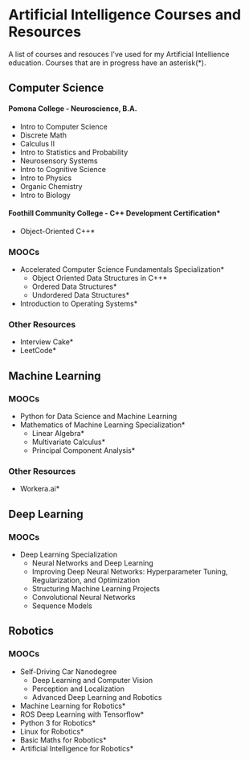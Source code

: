 # Artificial Intelligence Courses and Resources

A list of courses and resouces I've used for my Artificial Intellience education. Courses that are in progress have an asterisk(*).


## Computer Science


#### Pomona College - Neuroscience, B.A.
* Intro to Computer Science
* Discrete Math
* Calculus II
* Intro to Statistics and Probability
* Neurosensory Systems
* Intro to Cognitive Science
* Intro to Physics
* Organic Chemistry
* Intro to Biology


#### Foothill Community College - C++ Development Certification*
* Object-Oriented C++*
  

### MOOCs
* Accelerated Computer Science Fundamentals Specialization*
  * Object Oriented Data Structures in C++*
  * Ordered Data Structures*
  * Undordered Data Structures*
* Introduction to Operating Systems*

  
### Other Resources
* Interview Cake*
* LeetCode*


## Machine Learning


### MOOCs
* Python for Data Science and Machine Learning
* Mathematics of Machine Learning Specialization*
  * Linear Algebra*
  * Multivariate Calculus*
  * Principal Component Analysis*


### Other Resources
* Workera.ai*


## Deep Learning


### MOOCs
* Deep Learning Specialization
  * Neural Networks and Deep Learning
  * Improving Deep Neural Networks: Hyperparameter Tuning, Regularization, and Optimization
  * Structuring Machine Learning Projects
  * Convolutional Neural Networks
  * Sequence Models


## Robotics


### MOOCs
* Self-Driving Car Nanodegree
  * Deep Learning and Computer Vision
  * Perception and Localization
  * Advanced Deep Learning and Robotics
* Machine Learning for Robotics*
* ROS Deep Learning with Tensorflow*
* Python 3 for Robotics*
* Linux for Robotics*
* Basic Maths for Robotics*
* Artificial Intelligence for Robotics*
